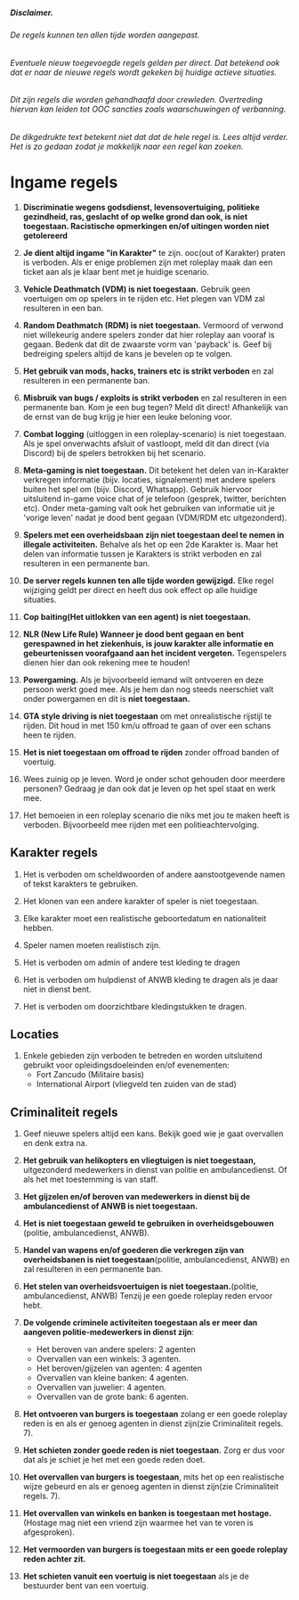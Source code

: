 ##### Disclaimer.

###### De regels kunnen ten allen tijde worden aangepast.

###### Eventuele nieuw toegevoegde regels gelden per direct. Dat betekend ook dat er naar de nieuwe regels wordt gekeken bij huidige actieve situaties.

###### Dit zijn regels die worden gehandhaafd door crewleden. Overtreding hiervan kan leiden tot OOC sancties zoals waarschuwingen of verbanning.

###### De dikgedrukte text betekent niet dat dat de hele regel is. Lees altijd verder. Het is zo gedaan zodat je makkelijk naar een regel kan zoeken.

# Ingame regels

1. **Discriminatie wegens godsdienst, levensovertuiging, politieke gezindheid, ras, geslacht of op welke grond dan ook, is niet toegestaan. Racistische opmerkingen en/of uitingen worden niet getolereerd**

1. **Je dient altijd ingame "in Karakter"** te zijn. ooc(out of Karakter) praten is verboden. Als er enige problemen zijn met roleplay maak dan een ticket aan als je klaar bent met je huidige scenario.

1. **Vehicle Deathmatch (VDM) is niet toegestaan.** Gebruik geen voertuigen om op spelers in te rijden etc. Het plegen van VDM zal resulteren in een ban.

1. **Random Deathmatch (RDM) is niet toegestaan.** Vermoord of verwond niet willekeurig andere spelers zonder dat hier roleplay aan vooraf is gegaan. Bedenk dat dit de zwaarste vorm van 'payback' is. Geef bij bedreiging spelers altijd de kans je bevelen op te volgen.

1. **Het gebruik van mods, hacks, trainers etc is strikt verboden** en zal resulteren in een permanente ban.

1. **Misbruik van bugs / exploits is strikt verboden** en zal resulteren in een permanente ban. Kom je een bug tegen? Meld dit direct! Afhankelijk van de ernst van de bug krijg je hier een leuke beloning voor.

1. **Combat logging** (uitloggen in een roleplay-scenario) is niet toegestaan. Als je spel onverwachts afsluit of vastloopt, meld dit dan direct (via Discord) bij de spelers betrokken bij het scenario.

1. **Meta-gaming is niet toegestaan.** Dit betekent het delen van in-Karakter verkregen informatie (bijv. locaties, signalement) met andere spelers buiten het spel om (bijv. Discord, Whatsapp). Gebruik hiervoor uitsluitend in-game voice chat of je telefoon (gesprek, twitter, berichten etc). Onder meta-gaming valt ook het gebruiken van informatie uit je 'vorige leven' nadat je dood bent gegaan (VDM/RDM etc uitgezonderd).

1. **Spelers met een overheidsbaan zijn niet toegestaan deel te nemen in illegale activiteiten.** Behalve als het op een 2de Karakter is. Maar het delen van informatie tussen je Karakters is strikt verboden en zal resulteren in een permanente ban.

1. **De server regels kunnen ten alle tijde worden gewijzigd.** Elke regel wijziging geldt per direct en heeft dus ook effect op alle huidige situaties.

1. **Cop baiting(Het uitlokken van een agent) is niet toegestaan.**

1. **NLR (New Life Rule) Wanneer je dood bent gegaan en bent gerespawned in het ziekenhuis, is jouw karakter alle informatie en gebeurtenissen voorafgaand aan het incident vergeten.** Tegenspelers dienen hier dan ook rekening mee te houden!

1. **Powergaming.** Als je bijvoorbeeld iemand wilt ontvoeren en deze persoon werkt goed mee. Als je hem dan nog steeds neerschiet valt onder powergamen en dit is **niet toegestaan.**

1. **GTA style driving is niet toegestaan** om met onrealistische rijstijl te rijden. Dit houd in met 150 km/u offroad te gaan of over een schans heen te rijden.

1. **Het is niet toegestaan om offroad te rijden** zonder offroad banden of voertuig.

1. Wees zuinig op je leven. Word je onder schot gehouden door meerdere personen? Gedraag je dan ook dat je leven op het spel staat en werk mee.

1. Het bemoeien in een roleplay scenario die niks met jou te maken heeft is verboden. Bijvoorbeeld mee rijden met een politieachtervolging.

## Karakter regels

1. Het is verboden om scheldwoorden of andere aanstootgevende namen of tekst karakters te gebruiken.

1. Het klonen van een andere karakter of speler is niet toegestaan.

1. Elke karakter moet een realistische geboortedatum en nationaliteit hebben.

1. Speler namen moeten realistisch zijn.

1. Het is verboden om admin of andere test kleding te dragen

1. Het is verboden om hulpdienst of ANWB kleding te dragen als je daar niet in dienst bent.

1. Het is verboden om doorzichtbare kledingstukken te dragen.

## Locaties

1. Enkele gebieden zijn verboden te betreden en worden uitsluitend gebruikt voor opleidingsdoeleinden en/of evenementen:
   - Fort Zancudo (Militaire basis)
   - International Airport (vliegveld ten zuiden van de stad)

## Criminaliteit regels

1. Geef nieuwe spelers altijd een kans. Bekijk goed wie je gaat overvallen en denk extra na.

1. **Het gebruik van helikopters en vliegtuigen is niet toegestaan,** uitgezonderd medewerkers in dienst van politie en ambulancedienst. Of als het met toestemming is van staff.

1. **Het gijzelen en/of beroven van medewerkers in dienst bij de ambulancedienst of ANWB is niet toegestaan.**

1. **Het is niet toegestaan geweld te gebruiken in overheidsgebouwen** (politie, ambulancedienst, ANWB).

1. **Handel van wapens en/of goederen die verkregen zijn van overheidsbanen is niet toegestaan**(politie, ambulancedienst, ANWB) en zal resulteren in een permanente ban.

1. **Het stelen van overheidsvoertuigen is niet toegestaan.**(politie, ambulancedienst, ANWB) Tenzij je een goede roleplay reden ervoor hebt.

1. **De volgende criminele activiteiten toegestaan als er meer dan aangeven politie-medewerkers in dienst zijn**:

   - Het beroven van andere spelers: 2 agenten
   - Overvallen van een winkels: 3 agenten.
   - Het beroven/gijzelen van agenten: 4 agenten
   - Overvallen van kleine banken: 4 agenten.
   - Overvallen van juwelier: 4 agenten.
   - Overvallen van de grote bank: 6 agenten.

1. **Het ontvoeren van burgers is toegestaan** zolang er een goede roleplay reden is en als er genoeg agenten in dienst zijn(zie Criminaliteit regels. 7).

1. **Het schieten zonder goede reden is niet toegestaan.** Zorg er dus voor dat als je schiet je het met een goede reden doet.

1. **Het overvallen van burgers is toegestaan**, mits het op een realistische wijze gebeurd en als er genoeg agenten in dienst zijn(zie Criminaliteit regels. 7).

1. **Het overvallen van winkels en banken is toegestaan met hostage.** (Hostage mag niet een vriend zijn waarmee het van te voren is afgesproken).

1. **Het vermoorden van burgers is toegestaan mits er een goede roleplay reden achter zit.**

1. **Het schieten vanuit een voertuig is niet toegestaan** als je de bestuurder bent van een voertuig.
